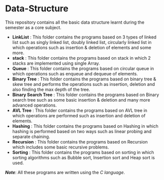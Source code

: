 # Data-Structure
This repository contains all the basic data structure learnt during the semester as a core subject.
* **LinkList** : This folder contains the programs based on 3 types of linked list such as singly linked list, doubly linked list, circularly linked list 
                  in which operations such as insertion & deletion of elements and some more.
* **stack** : This folder contains the programs based on stack in which 2 stacks are implemented using single Array.
* **Queue** : This folder contains the programs based on circular queue in which operations such as enqueue and dequeue of elements.
* **Binary Tree** : This folder contains the programs based on binary tree & skew tree and performs the operations such as insertion, deletion and also finding the max depth of the tree.
* **Binary Search Tree** : This folder contains the programs based on Binary search tree such as some basic insertion & deletion and many more advanced operations.
* **AVL Tree** : This folder contains the programs based on AVL tree in which operations are performed such as insertion and deletion of elements.
* **Hashing** : This folder contains the programs based on Hashing in which hashing is performed based on two ways such as linear probing and separate chaining.
* **Recursion** : This folder contains the programs based on Recursion which includes some basic recursive problems.
* **Sorting** : This folder contains the programs based on sorting in which sorting algorithms such as Bubble sort, Insertion sort and Heap sort is used.                 

_**Note**_: All these programs are written using the _C language_.
